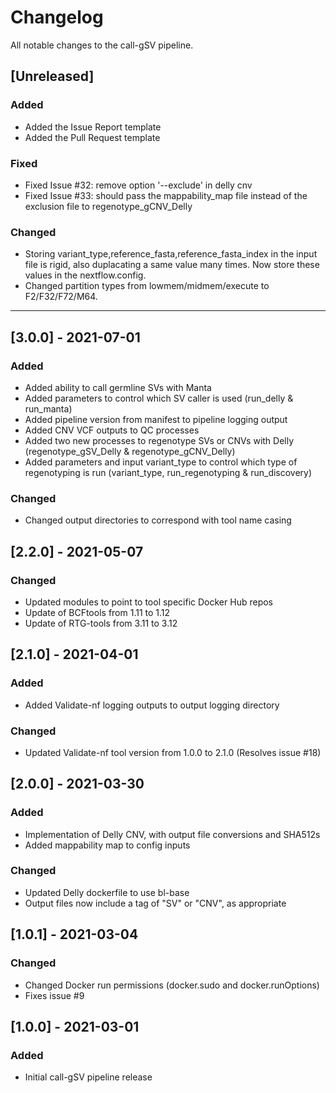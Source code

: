 # Changelog
All notable changes to the call-gSV pipeline.

## [Unreleased]
### Added
- Added the Issue Report template
- Added the Pull Request template

### Fixed
- Fixed Issue #32: remove option '--exclude' in delly cnv
- Fixed Issue #33: should pass the mappability_map file instead of the exclusion file to regenotype_gCNV_Delly

### Changed
- Storing variant_type,reference_fasta,reference_fasta_index in the input file is rigid, also duplacating a same value many times. Now store these values in the nextflow.config. 
- Changed partition types from lowmem/midmem/execute to F2/F32/F72/M64.

---

## [3.0.0] - 2021-07-01
### Added
- Added ability to call germline SVs with Manta
- Added parameters to control which SV caller is used (run_delly & run_manta)
- Added pipeline version from manifest to pipeline logging output
- Added CNV VCF outputs to QC processes
- Added two new processes to regenotype SVs or CNVs with Delly (regenotype_gSV_Delly & regenotype_gCNV_Delly)
- Added parameters and input variant_type to control which type of regenotyping is run (variant_type, run_regenotyping & run_discovery)

### Changed
- Changed output directories to correspond with tool name casing

## [2.2.0] - 2021-05-07
### Changed
- Updated modules to point to tool specific Docker Hub repos
- Update of BCFtools from 1.11 to 1.12
- Update of RTG-tools from 3.11 to 3.12

## [2.1.0] - 2021-04-01
### Added
- Added Validate-nf logging outputs to output logging directory

### Changed
- Updated Validate-nf tool version from 1.0.0 to 2.1.0 (Resolves issue #18)

## [2.0.0] - 2021-03-30
### Added
- Implementation of Delly CNV, with output file conversions and SHA512s
- Added mappability map to config inputs

### Changed
- Updated Delly dockerfile to use bl-base
- Output files now include a tag of "SV" or "CNV", as appropriate

## [1.0.1] - 2021-03-04
### Changed
- Changed Docker run permissions (docker.sudo and docker.runOptions)
- Fixes issue #9

## [1.0.0] - 2021-03-01
### Added
- Initial call-gSV pipeline release
